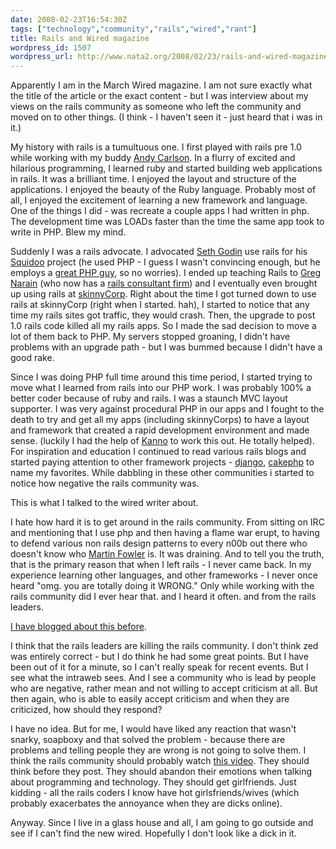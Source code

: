 ```yaml
---
date: 2008-02-23T16:54:30Z
tags: ["technology","community","rails","wired","rant"]
title: Rails and Wired magazine
wordpress_id: 1507
wordpress_url: http://www.nata2.org/2008/02/23/rails-and-wired-magazine/
---
```


Apparently I am in the March Wired magazine. I am not sure exactly what the title of the article or the exact content - but I was interview about my views on the rails community as someone who left the community and moved on to other things. (I think - I haven't seen it - just heard that i was in it.)

My history with rails is a tumultuous one. I first played with rails pre 1.0 while working with my buddy <a href="http://www.cs.cmu.edu/~acarlson/">Andy Carlson</a>.  In a flurry of excited and hilarious programming, I learned ruby and started building web applications in rails. It was a brilliant time. I enjoyed the layout and structure of the applications. I enjoyed the beauty of the Ruby language. Probably most of all, I enjoyed the excitement of learning a new framework and language. One of the things I did - was recreate a couple apps I had written in php. The development time was LOADs faster than the time the same app took to write in PHP. Blew my mind.

Suddenly I was a rails advocate. I advocated <a href="http://sethgodin.typepad.com/">Seth Godin</a> use rails for his <a href="http://www.squidoo.com/">Squidoo</a> project (he used PHP - I guess I wasn't convincing enough, but he employs a <a href="http://blogs.squidoo.com/squidblog/?author=2">great PHP guy</a>, so no worries). I ended up teaching Rails to <a href="http://www.socialtwister.com/">Greg Narain</a> (who now has a <a href="http://www.bluewhalelabs.com/">rails consultant firm</a>) and I eventually even brought up using rails at <a href="http://skinnycorp.com">skinnyCorp</a>. Right about the time I got turned down to use rails at skinnyCorp (right when I started. hah), I started to notice that any time my rails sites got traffic, they would crash. Then, the upgrade to post 1.0 rails code killed all my rails apps. So I made the sad decision to move a lot of them back to PHP. My servers stopped groaning, I didn't have problems with an upgrade path - but I was bummed because I didn't have a good rake.

Since I was doing PHP full time around this time period, I started trying to move what I learned from rails into our PHP work. I was probably 100% a better coder because of ruby and rails. I was a staunch MVC layout supporter. I was very against procedural PHP in our apps and I fought to the death to try and get all my apps (including skinnyCorps) to have a layout and framework that created a rapid development environment and made sense. (luckily I had the help of <a href="http://localkinegrinds.com/">Kanno</a> to work this out. He totally helped). For inspiration and education I continued to read various rails blogs and started paying attention to other framework projects - <a href="http://www.djangoproject.com/">django</a>, <a href="http://www.cakephp.org/">cakephp</a> to name my favorites.  While dabbling in these other communities i started to notice how negative the rails community was.

This is what I talked to the wired writer about.

I hate how hard it is to get around in the rails community. From sitting on IRC and mentioning that I use php and then having a flame war erupt, to having to defend various non rails design patterns to every n00b out there who doesn't know who <a href="http://www.martinfowler.com/">Martin Fowler</a> is. It was draining. And to tell you the truth, that is the primary reason that when I left rails - I never came back.  In my experience learning other languages, and other frameworks - I never once heard "omg. you are totally doing it WRONG." Only while working with the rails community did I ever hear that. and I heard it often. and from the rails leaders.

<a href="http://www.nata2.org/2007/04/15/rails-woes-the-slow-that-is-keeping-twitter-down/">I have blogged about this before</a>.

I think that the rails leaders are killing the rails community. I don't think zed was entirely correct - but I do think he had some great points. But I have been out of it for a minute, so I can't really speak for recent events. But I see what the intraweb sees. And I see a community who is lead by people who are negative, rather mean and not willing to accept criticism at all. But then again, who is able to easily accept criticism and when they are criticized, how should they respond?

I have no idea. But for me, I would have liked any reaction that wasn't snarky, soapboxy and that solved the problem - because there are problems and telling people they are wrong is not going to solve them. I think the rails community should probably watch <a href="http://video.google.com/videoplay?docid=-4216011961522818645">this video</a>. They should think before they post. They should abandon their emotions when talking about programming and technology. They should get girlfriends.  Just kidding - all the rails coders I know have hot girlsfriends/wives (which probably exacerbates the annoyance when they are dicks online).

Anyway. Since I live in a glass house and all, I am going to go outside and see if I can't find the new wired. Hopefully I don't look like a dick in it.
